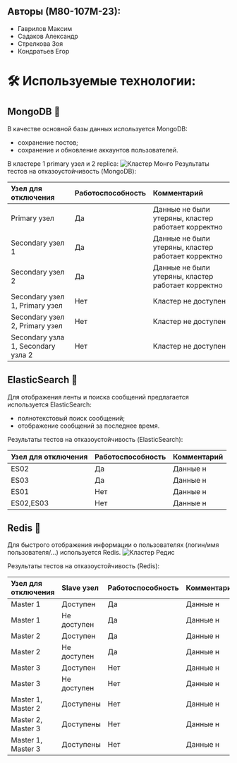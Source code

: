 ## Авторы (М80-107М-23):
- Гаврилов Максим
- Садаков Александр
- Стрелкова Зоя
- Кондратьев Егор
# 🛠 Используемые технологии: 
## MongoDB 🌱
В качестве основной базы данных используется MongoDB:
- сохранение постов;
- сохранение и обновление аккаунтов пользователей.

В кластере 1 primary узел и 2 replica:
![Кластер Монго](https://blog2opstree.files.wordpress.com/2022/08/mongodb_replication.png?w=1006)
Результаты тестов на отказоустойчивость (MongoDB):

| Узел для отключения | Работоспособность | Комментарий            |
| :------------------ | :-------------- | :--------------------- |
|    Primary узел         |   Да              | Данные не были утеряны, кластер работает корректно |
|    Secondary узел 1        |   Да              | Данные не были утеряны, кластер работает корректно |
|    Secondary узел 2        |   Да              | Данные не были утеряны, кластер работает корректно |
|    Secondary узел 1, Primary узел  |   Нет             | Кластер не доступен |
|    Secondary узел 2, Primary узел  |   Нет             | Кластер не доступен |
|    Secondary узла 1, Secondary узла 2       |   Нет           | Кластер не доступен |

## ElasticSearch 🔎
Для отображения ленты и поиска сообщений предлагается используется ElasticSearch:
- полнотекстовый поиск сообщений;
- отображение сообщений за последнее время.

Результаты тестов на отказоустойчивость (ElasticSearch):

| Узел для отключения | Работоспособность | Комментарий            |
| :------------------ | :-------------- | :--------------------- |
|     ES02       |   Да            | Данные н |
|     ES03       |   Да            | Данные н |
|     ES01       |   Нет           | Данные н |
|     ES02,ES03       |   Нет            | Данные н |

## Redis 🧠
Для быстрого отображения информации о пользователях (логин/имя пользователя/...) используется Redis.
![Клаcтер Редис](https://habrastorage.org/getpro/habr/upload_files/809/2c9/215/8092c921554cc5628c183d6abae5a2ce.jpeg)

Результаты тестов на отказоустойчивость (Redis):

| Узел для отключения |Slave узел| Работоспособность | Комментарий            |
| :------------------ | :-------------- | :-------------- | :--------------------- |
|     Master 1       |Доступен|   Да            | Данные н |
|     Master 1       |Не доступен|   Да            | Данные н |
|     Master 2      |Доступен|   Да            | Данные н |
|     Master 2      |Не доступен|   Да            | Данные н |
|     Master 3       |Доступен|   Нет           | Данные н |
|     Master 3       |Не доступен|   Нет           | Данные н |
|     Master 1, Master 2       |Доступены|   Нет            | Данные н |
|     Master 2, Master 3       |Доступены|   Нет            | Данные н |
|     Master 1, Master 3       |Доступены|   Нет            | Данные н |

